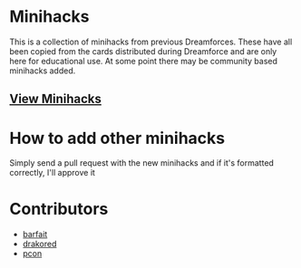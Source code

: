 # Minihacks

This is a collection of minihacks from previous Dreamforces.  These have all been copied from the cards distributed during Dreamforce and are only here for educational use.  At some point there may be community based minihacks added.

## [View Minihacks](http://pcon.github.com/minihacks/)

# How to add other minihacks

Simply send a pull request with the new minihacks and if it's formatted correctly, I'll approve it

# Contributors
* [barfait](https://github.com/barfait)
* [drakored](https://github.com/drakored)
* [pcon](https://github.com/pcon)